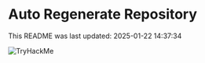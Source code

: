 # Auto Regenerate Repository

This README was last updated: 2025-01-22 14:37:34

 ![TryHackMe](https://tryhackme.com/badge/533634)